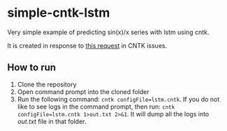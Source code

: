 # simple-cntk-lstm
Very simple example of predicting sin(x)/x series with lstm using cntk.

It is created in response to [this request](https://github.com/Microsoft/CNTK/issues/647) in CNTK issues.

## How to run

1. Clone the repository
2. Open command prompt into the cloned folder
3. Run the following command:
`cntk configFile=lstm.cntk`.
If you do not like to see logs in the command prompt, then run:
`cntk configFile=lstm.cntk 1>out.txt 2>&1`.
It will dump all the logs into _out.txt_ file in that folder.
